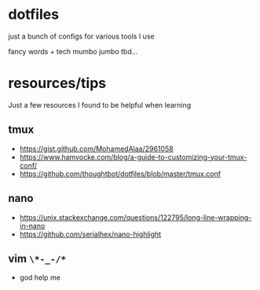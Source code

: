 # dotfiles
just a bunch of configs for various tools I use 

fancy words + tech mumbo jumbo tbd...

# resources/tips

Just a few resources I found to be helpful when learning

## tmux  

* https://gist.github.com/MohamedAlaa/2961058
* https://www.hamvocke.com/blog/a-guide-to-customizing-your-tmux-conf/
* https://github.com/thoughtbot/dotfiles/blob/master/tmux.conf

## nano

* https://unix.stackexchange.com/questions/122795/long-line-wrapping-in-nano
* https://github.com/serialhex/nano-highlight

## vim ``\*-_-/*`` 

* god help me
